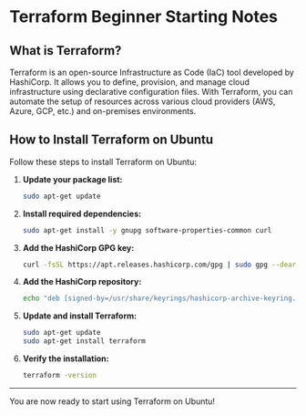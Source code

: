 # Terraform Beginner Starting Notes

## What is Terraform?

Terraform is an open-source Infrastructure as Code (IaC) tool developed by HashiCorp. It allows you to define, provision, and manage cloud infrastructure using declarative configuration files. With Terraform, you can automate the setup of resources across various cloud providers (AWS, Azure, GCP, etc.) and on-premises environments.

## How to Install Terraform on Ubuntu

Follow these steps to install Terraform on Ubuntu:

1. **Update your package list:**

    ```bash
    sudo apt-get update
    ```

2. **Install required dependencies:**

    ```bash
    sudo apt-get install -y gnupg software-properties-common curl
    ```

3. **Add the HashiCorp GPG key:**

    ```bash
    curl -fsSL https://apt.releases.hashicorp.com/gpg | sudo gpg --dearmor -o /usr/share/keyrings/hashicorp-archive-keyring.gpg
    ```

4. **Add the HashiCorp repository:**

    ```bash
    echo "deb [signed-by=/usr/share/keyrings/hashicorp-archive-keyring.gpg] https://apt.releases.hashicorp.com $(lsb_release -cs) main" | sudo tee /etc/apt/sources.list.d/hashicorp.list
    ```

5. **Update and install Terraform:**

    ```bash
    sudo apt-get update
    sudo apt-get install terraform
    ```

6. **Verify the installation:**

    ```bash
    terraform -version
    ```

---

You are now ready to start using Terraform on Ubuntu!
